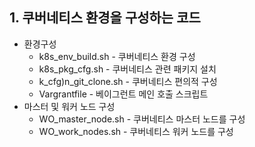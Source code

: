 ## 1. 쿠버네티스 환경을 구성하는 코드
* 환경구성
  * k8s_env_build.sh - 쿠버네티스 환경 구성
  * k8s_pkg_cfg.sh - 쿠버네티스 관련 패키지 설치
  * k_cfg)n_git_clone.sh - 쿠버네티스 편의적 구성
  * Vargrantfile - 베이그런트 메인 호출 스크립트
* 마스터 및 워커 노드 구성
  * WO_master_node.sh - 쿠버네티스 마스터 노드를 구성
  * WO_work_nodes.sh - 쿠버네티스 워커 노드를 구성
